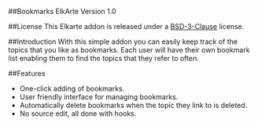 ##Bookmarks ElkArte Version 1.0

##License
This Elkarte addon is released under a [BSD-3-Clause](http://opensource.org/licenses/BSD-3-Clause) license.

##Introduction
With this simple addon you can easily keep track of the topics that you like as bookmarks.  Each user will have their own bookmark list enabling them to find the topics that they refer to often.

##Features
  - One-click adding of bookmarks.
  - User friendly interface for managing bookmarks.
  - Automatically delete bookmarks when the topic they link to is deleted.
  - No source edit, all done with hooks.